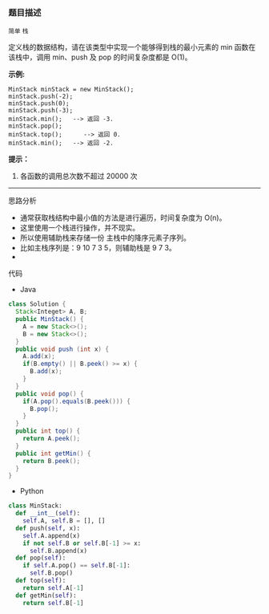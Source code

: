 ### 题目描述

`简单` `栈`

定义栈的数据结构，请在该类型中实现一个能够得到栈的最小元素的 min 函数在该栈中，调用 min、push 及 pop 的时间复杂度都是 O(1)。

 

**示例:**

```
MinStack minStack = new MinStack();
minStack.push(-2);
minStack.push(0);
minStack.push(-3);
minStack.min();   --> 返回 -3.
minStack.pop();
minStack.top();      --> 返回 0.
minStack.min();   --> 返回 -2.
```

 

**提示：**

1. 各函数的调用总次数不超过 20000 次

---

思路分析

- 通常获取栈结构中最小值的方法是进行遍历，时间复杂度为 O(n)。
- 这里使用一个栈进行操作，并不现实。
- 所以使用辅助栈来存储一份 主栈中的降序元素子序列。
- 比如主栈序列是：9  10 7 3 5，则辅助栈是 9 7 3。
- 

代码

- Java

```java
class Solution {
  Stack<Integet> A, B;
  public MinStack() {
    A = new Stack<>();
    B = new Stack<>();      
  }
  public void push (int x) {
    A.add(x);
    if(B.empty() || B.peek() >= x) {
      B.add(x);
    }
  }
  public void pop() {
    if(A.pop().equals(B.peek())) {
      B.pop();
    }
  }
  public int top() {
    return A.peek();
  }
  public int getMin() {
    return B.peek();
  }
}
```

- Python

```python
class MinStack:
  def __int__(self):
    self.A, self.B = [], []
  def push(self, x):
    self.A.append(x)
    if not self.B or self.B[-1] >= x:
      self.B.append(x)
  def pop(self):
    if self.A.pop() == self.B[-1]:
      self.B.pop()
  def top(self):
    return self.A[-1]
  def getMin(self):
    return self.B[-1]
```

